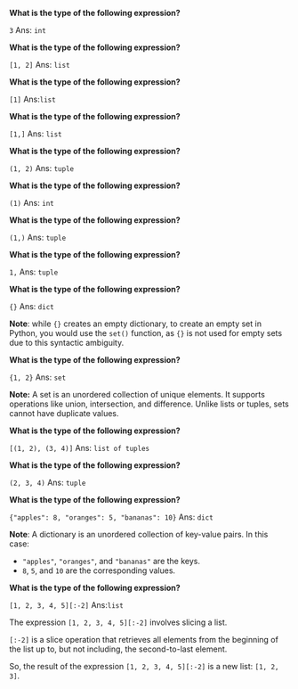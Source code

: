

**What is the type of the following expression?**

`3`
Ans: `int`

**What is the type of the following expression?**

`[1, 2]`
Ans: `list`

**What is the type of the following expression?**

`[1]`
Ans:`list`

**What is the type of the following expression?**

`[1,]`
Ans: `list`

**What is the type of the following expression?**

`(1, 2)`
Ans: `tuple`

**What is the type of the following expression?**

`(1)`
Ans: `int`

**What is the type of the following expression?**

`(1,)`
Ans: `tuple`

**What is the type of the following expression?**

`1,`
Ans: `tuple`

**What is the type of the following expression?**

`{}`
Ans: `dict`

**Note**: while `{}` creates an empty dictionary, to create an empty set in Python, you would use the `set()` function, as `{}` is not used for empty sets due to this syntactic ambiguity.

**What is the type of the following expression?**

`{1, 2}`
Ans: `set`

**Note:** A set is an unordered collection of unique elements. It supports operations like union, intersection, and difference. Unlike lists or tuples, sets cannot have duplicate values.

**What is the type of the following expression?**

`[(1, 2), (3, 4)]`
Ans: `list of tuples`

**What is the type of the following expression?**

`(2, 3, 4)`
Ans: `tuple`

**What is the type of the following expression?**

`{"apples": 8, "oranges": 5, "bananas": 10}`
Ans: `dict`

**Note**: A dictionary is an unordered collection of key-value pairs. In this case:
- `"apples"`, `"oranges"`, and `"bananas"` are the keys.
- `8`, `5`, and `10` are the corresponding values.

**What is the type of the following expression?**

`[1, 2, 3, 4, 5][:-2]`
Ans:`list`

The expression `[1, 2, 3, 4, 5][:-2]` involves slicing a list.

`[:-2]` is a slice operation that retrieves all elements from the beginning of the list up to, but not including, the second-to-last element.

So, the result of the expression `[1, 2, 3, 4, 5][:-2]` is a new list: `[1, 2, 3]`.